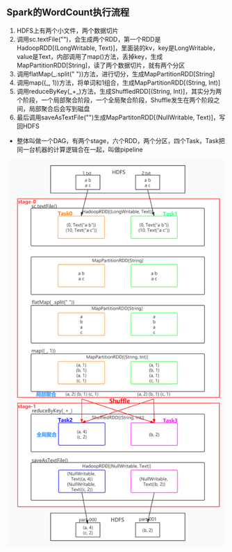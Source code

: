 ## **Spark的WordCount执行流程**

1. HDFS上有两个小文件，两个数据切片
2. 调用sc.textFile("")，会生成两个RDD，第一个RDD是HadoopRDD[(LongWritable, Text)]，里面装的kv，key是LongWritable，value是Text，内部调用了map()方法，丢掉key，生成MapPartitionRDD[String]，读了两个数据切片，就有两个分区
3. 调用flatMap(_.split(" "))方法，进行切分，生成MapPartitionRDD[String]
4. 调用map((_, 1))方法，将单词和1组合，生成MapPartitionRDD[(String, Int)]
5. 调用reduceByKey(\_+_)方法，生成ShuffledRDD[(String, Int)]，其实分为两个阶段，一个局部聚合阶段，一个全局聚合阶段，Shuffle发生在两个阶段之间，局部聚合后会写到磁盘
6. 最后调用saveAsTextFile("")生成MapPartitonRDD[(NullWritable, Text)]，写回HDFS

- 整体叫做一个DAG，有两个stage，六个RDD，两个分区，四个Task，Task把同一台机器的计算逻辑合在一起，叫做pipeline

![](assets/Spark的WordCount执行流程/WordCount流程图.jpg)